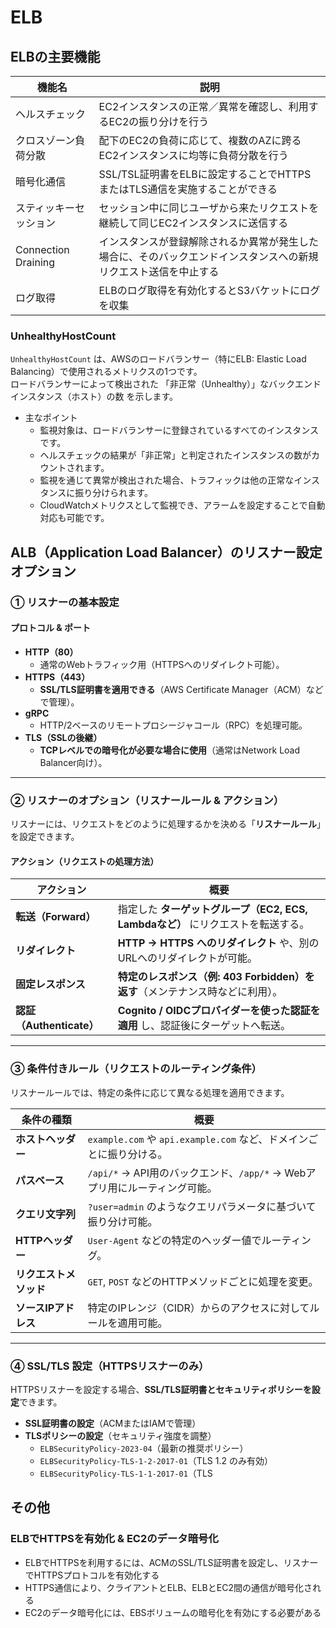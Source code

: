# ELB

## ELBの主要機能

| 機能名               | 説明                                                                                     |
|--------------------|--------------------------------------------------------------------------------------------|
| ヘルスチェック       | EC2インスタンスの正常／異常を確認し、利用するEC2の振り分けを行う                             |
| クロスゾーン負荷分散 | 配下のEC2の負荷に応じて、複数のAZに跨るEC2インスタンスに均等に負荷分散を行う                 |
| 暗号化通信           | SSL/TSL証明書をELBに設定することでHTTPSまたはTLS通信を実施することができる                   |
| スティッキーセッション | セッション中に同じユーザから来たリクエストを継続して同じEC2インスタンスに送信する               |
| Connection Draining | インスタンスが登録解除されるか異常が発生した場合に、そのバックエンドインスタンスへの新規リクエスト送信を中止する |
| ログ取得             | ELBのログ取得を有効化するとS3バケットにログを収集                                           |


### UnhealthyHostCount

`UnhealthyHostCount` は、AWSのロードバランサー（特にELB: Elastic Load Balancing）で使用されるメトリクスの1つです。<br>
ロードバランサーによって検出された 「非正常（Unhealthy）」なバックエンドインスタンス（ホスト）の数 を示します。

- 主なポイント
  - 監視対象は、ロードバランサーに登録されているすべてのインスタンスです。
  - ヘルスチェックの結果が「非正常」と判定されたインスタンスの数がカウントされます。
  - 監視を通じて異常が検出された場合、トラフィックは他の正常なインスタンスに振り分けられます。
  - CloudWatchメトリクスとして監視でき、アラームを設定することで自動対応も可能です。

## **ALB（Application Load Balancer）のリスナー設定オプション**

### **① リスナーの基本設定**
#### **プロトコル & ポート**
- **HTTP（80）**  
  - 通常のWebトラフィック用（HTTPSへのリダイレクト可能）。  
- **HTTPS（443）**  
  - **SSL/TLS証明書を適用できる**（AWS Certificate Manager（ACM）などで管理）。  
- **gRPC**  
  - HTTP/2ベースのリモートプロシージャコール（RPC）を処理可能。  
- **TLS（SSLの後継）**  
  - **TCPレベルでの暗号化が必要な場合に使用**（通常はNetwork Load Balancer向け）。  

---

### **② リスナーのオプション（リスナールール & アクション）**
リスナーには、リクエストをどのように処理するかを決める「**リスナールール**」を設定できます。

#### **アクション（リクエストの処理方法）**
| **アクション**          | **概要** |
|-----------------------|------------------------------------------------|
| **転送（Forward）**   | 指定した **ターゲットグループ（EC2, ECS, Lambdaなど）** にリクエストを転送する。|
| **リダイレクト**      | **HTTP → HTTPS へのリダイレクト** や、別のURLへのリダイレクトが可能。|
| **固定レスポンス**    | **特定のレスポンス（例: 403 Forbidden）を返す**（メンテナンス時などに利用）。|
| **認証（Authenticate）** | **Cognito / OIDCプロバイダーを使った認証を適用** し、認証後にターゲットへ転送。|

---

### **③ 条件付きルール（リクエストのルーティング条件）**
リスナールールでは、特定の条件に応じて異なる処理を適用できます。

| **条件の種類**       | **概要** |
|--------------------|------------------------------------------------|
| **ホストヘッダー** | `example.com` や `api.example.com` など、ドメインごとに振り分ける。|
| **パスベース**     | `/api/*` → API用のバックエンド、`/app/*` → Webアプリ用にルーティング可能。|
| **クエリ文字列**   | `?user=admin` のようなクエリパラメータに基づいて振り分け可能。|
| **HTTPヘッダー**   | `User-Agent` などの特定のヘッダー値でルーティング。|
| **リクエストメソッド** | `GET`, `POST` などのHTTPメソッドごとに処理を変更。|
| **ソースIPアドレス** | 特定のIPレンジ（CIDR）からのアクセスに対してルールを適用可能。|

---

### **④ SSL/TLS 設定（HTTPSリスナーのみ）**
HTTPSリスナーを設定する場合、**SSL/TLS証明書とセキュリティポリシーを設定**できます。

- **SSL証明書の設定**（ACMまたはIAMで管理）
- **TLSポリシーの設定**（セキュリティ強度を調整）
  - `ELBSecurityPolicy-2023-04`（最新の推奨ポリシー）
  - `ELBSecurityPolicy-TLS-1-2-2017-01`（TLS 1.2 のみ有効）
  - `ELBSecurityPolicy-TLS-1-1-2017-01`（TLS

## その他

### ELBでHTTPSを有効化 & EC2のデータ暗号化
- ELBでHTTPSを利用するには、ACMのSSL/TLS証明書を設定し、リスナーでHTTPSプロトコルを有効化する
- HTTPS通信により、クライアントとELB、ELBとEC2間の通信が暗号化される
- EC2のデータ暗号化には、EBSボリュームの暗号化を有効にする必要がある

